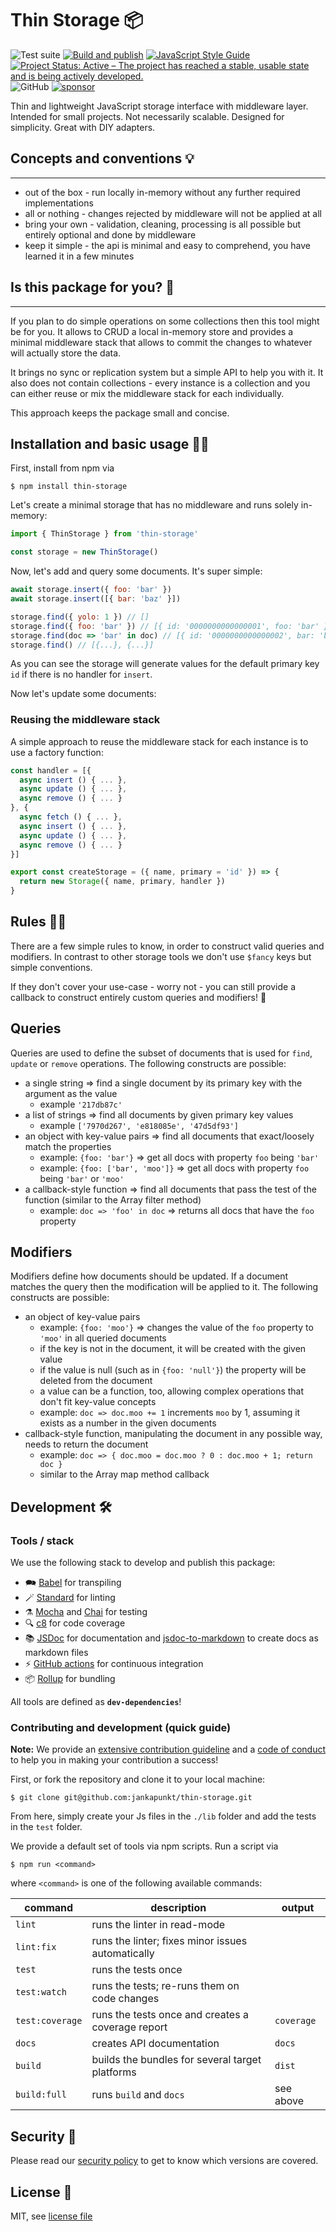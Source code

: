 # Thin Storage 📦

![Test suite](https://github.com/jankapunkt/thin-storage/workflows/Test%20suite/badge.svg)
[![Build and publish](https://github.com/jankapunkt/thin-storage/actions/workflows/publish.yml/badge.svg)](https://github.com/jankapunkt/thin-storage/actions/workflows/publish.yml)
[![JavaScript Style Guide](https://img.shields.io/badge/code_style-standard-brightgreen.svg)](https://standardjs.com)
[![Project Status: Active – The project has reached a stable, usable state and is being actively developed.](https://www.repostatus.org/badges/latest/active.svg)](https://www.repostatus.org/#active)
![GitHub](https://img.shields.io/github/license/jankapunkt/thin-storage)
[![sponsor](https://img.shields.io/static/v1?label=Sponsor&message=%E2%9D%A4&logo=GitHub)](https://github.com/sponsors/jankapunkt)

Thin and lightweight JavaScript storage interface with middleware layer. Intended for small projects.
Not necessarily scalable. Designed for simplicity. Great with DIY adapters.

## Concepts and conventions 💡

---

- out of the box - run locally in-memory without any further required implementations
- all or nothing - changes rejected by middleware will not be applied at all
- bring your own - validation, cleaning, processing is all possible but entirely optional and done by middleware
- keep it simple - the api is minimal and easy to comprehend, you have learned it in a few minutes


## Is this package for you? 🤔

---

If you plan to do simple operations on some collections then this tool might be for you.
It allows to CRUD a local in-memory store and provides a minimal middleware stack that allows
to commit the changes to whatever will actually store the data.

It brings no sync or replication system but a simple API to help you with it.
It also does not contain collections - every instance is a collection and you can either
reuse or mix the middleware stack for each individually.

This approach keeps the package small and concise.

## Installation and basic usage 🧙‍♂️



First, install from npm via

```shell
$ npm install thin-storage
```

Let's create a minimal storage that has no middleware and runs
solely in-memory:

```js
import { ThinStorage } from 'thin-storage'

const storage = new ThinStorage()
```

Now, let's add and query some documents. It's super simple:

```js
await storage.insert({ foo: 'bar' })
await storage.insert([{ bar: 'baz' }])

storage.find({ yolo: 1 }) // []
storage.find({ foo: 'bar' }) // [{ id: '0000000000000001', foo: 'bar' }]
storage.find(doc => 'bar' in doc) // [{ id: '0000000000000002', bar: 'baz' }]
storage.find() // [{...}, {...}] 
```

As you can see the storage will generate values for the default primary key `id`
if there is no handler for `insert`.

Now let's update some documents:

### Reusing the middleware stack

A simple approach to reuse the middleware stack for each instance is to use a factory function:

```js
const handler = [{
  async insert () { ... },
  async update () { ... },
  async remove () { ... }
}, {
  async fetch () { ... },
  async insert () { ... },
  async update () { ... },
  async remove () { ... }
}]

export const createStorage = ({ name, primary = 'id' }) => {
  return new Storage({ name, primary, handler })
}
```

## Rules 🧑‍⚖️



There are a few simple rules to know, in order to construct valid queries and modifiers.
In contrast to other storage tools we don't use `$fancy` keys but simple conventions.

If they don't cover your use-case - worry not - you can still provide a callback to construct entirely custom
queries and modifiers! 💪

## Queries

Queries are used to define the subset of documents that is used for `find`, `update` or `remove` operations.
The following constructs are possible:

- a single string ⇒ find a single document by its primary key with the argument as the value
  - example `'217db87c'`
- a list of strings ⇒ find all documents by given primary key values
  - example `['7970d267', 'e818085e', '47d5df93']`
- an object with key-value pairs ⇒ find all documents that exact/loosely match the properties
  - example: `{foo: 'bar'}` ⇒ get all docs with property `foo` being `'bar'`
  - example: `{foo: ['bar', 'moo']}` ⇒ get all docs with property `foo` being `'bar'` or `'moo'`
- a callback-style function ⇒ find all documents that pass the test of the function (similar to the Array filter method)
  - example: `doc => 'foo' in doc` ⇒ returns all docs that have the `foo` property

## Modifiers

Modifiers define how documents should be updated. If a document matches the query then the modification will
be applied to it. The following constructs are possible:

- an object of key-value pairs
  - example: `{foo: 'moo'}` ⇒ changes the value of the `foo` property to `'moo'` in all queried documents
  - if the key is not in the document, it will be created with the given value
  - if the value is null (such as in `{foo: 'null'}`) the property will be deleted from the document
  - a value can be a function, too, allowing complex operations that don't fit key-value concepts
  - example: `doc => doc.moo += 1` increments `moo` by 1, assuming it exists as a number in the given documents
- callback-style function, manipulating the document in any possible way, needs to return the document
  - example: `doc => { doc.moo = doc.moo ? 0 : doc.moo + 1; return doc }`
  - similar to the Array map method callback

## Development 🛠️



### Tools / stack

We use the following stack to develop and publish this package:

* 🗪 [Babel](https://babeljs.io/) for transpiling
* 🪄 [Standard](https://standardjs.com/) for linting
* ⚗️ [Mocha](https://mochajs.org/) and [Chai](https://www.chaijs.com) for testing
* 🔍 [c8](https://github.com/bcoe/c8) for code coverage
* 📚 [JSDoc](https://jsdoc.app/) for documentation and [jsdoc-to-markdown](https://www.npmjs.com/package/jsdoc-to-markdown) to create docs as markdown files
* ⚡ [GitHub actions](https://github.com/features/actions) for continuous integration
* 📦 [Rollup](https://rollupjs.org) for bundling

All tools are defined as **`dev-dependencies`**!

### Contributing and development (quick guide)

**Note:** We provide an [extensive contribution guideline](./CONTRIBUTING.md) and a [code of conduct](./CODE_OF_CONDUCT.md)
to help you in making your contribution a success!

First, or fork the repository and clone it to your local machine:

```shell
$ git clone git@github.com:jankapunkt/thin-storage.git
```

From here, simply create your Js files in the `./lib` folder and add the tests in the `test` folder.

We provide a default set of tools via npm scripts. Run a script via

```shell
$ npm run <command>
```

where `<command>` is one of the following available commands:

| command         | description                                       | output     |
|-----------------|---------------------------------------------------|------------|
| `lint`          | runs the linter in read-mode                      |            |
| `lint:fix`      | runs the linter; fixes minor issues automatically |            |
| `test`          | runs the tests once                               |            |
| `test:watch`    | runs the tests; re-runs them on code changes      |            |
| `test:coverage` | runs the tests once and creates a coverage report | `coverage` |
| `docs`          | creates API documentation                         | `docs`     |
| `build`         | builds the bundles for several target platforms   | `dist`     |
| `build:full`    | runs `build` and `docs`                           | see above  |

## Security 🚨

Please read our [security policy](./SECURITY.md) to get to know which versions are covered.

## License 🧾

MIT, see [license file](LICENSE)
